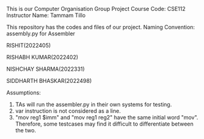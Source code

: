This is our Computer Organisation Group Project
Course Code: CSE112
Instructor Name: Tammam Tillo

This repository has the codes and files of our project. 
Naming Convention: assembly.py for Assembler

RISHIT(2022405)

RISHABH KUMAR(2022402)

NISHCHAY SHARMA(2022331)

SIDDHARTH BHASKAR(2022498)

Assumptions:
1. TAs will run the assembler.py in their own systems for testing.
2. var instruction is not considered as a line.
3. "mov reg1 $imm" and "mov reg1 reg2" have the same initial word "mov". Therefore, some testcases may find it difficult to differentiate between the two.

